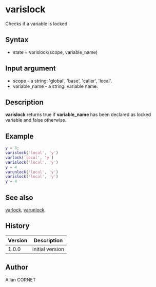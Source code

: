 

# varislock

Checks if a variable is locked.

## Syntax

- state = varislock(scope, variable_name)

## Input argument

 - scope - a string: 'global', 'base', 'caller', 'local'.
 - variable_name - a string: variable name.

## Description


  <p><b>varislock</b> returns true if <b>variable_name</b> has been declared as locked variable and false otherwise.</p>


## Example

```matlab
y = 3;
varislock('local', 'y')
varlock('local', 'y')
varislock('local', 'y')
y = 4
varunlock('local', 'y')
varislock('local', 'y')
y = 4
```

## See also

[varlock](varlock.md), [varunlock](varunlock.md).
## History

|Version|Description|
|------|------|
|1.0.0|initial version|


## Author

Allan CORNET



